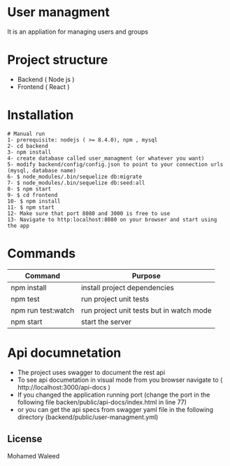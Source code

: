 # User managment
It is an appliation for managing users and groups

# Project structure
  - Backend ( Node js )
  - Frontend ( React )
# Installation
    # Manual run
    1- prerequisite: nodejs ( >= 8.4.0), npm , mysql
    2- cd backend
    3- npm install
    4- create database called user_managment (or whatever you want)
    5- modify backend/config/config.json to point to your connection urls (mysql, database name)
    6- $ node_modules/.bin/sequelize db:migrate
    7- $ node_modules/.bin/sequelize db:seed:all
    8- $ npm start
    9- $ cd frontend
    10- $ npm install
    11- $ npm start
    12- Make sure that port 8080 and 3000 is free to use
    13- Navigate to http:localhost:8080 on your browser and start using the app

# Commands
| Command | Purpose |
| ------ | ------ |
| npm install | install project dependencies |
| npm test | run project unit tests |
| npm run test:watch | run project unit tests but in watch mode |
| npm start | start the server |

# Api documnetation
   - The project uses swagger to document the rest api
   - To see api documetation in visual mode from you browser navigate to ( http://localhost:3000/api-docs )
   - If you changed the application running port (change the port in the following file backen/public/api-docs/index.html in line 77)
   - or you can get the api specs from swagger yaml file in the following directory (backend/public/user-managment.yml)

License
----

Mohamed Waleed
